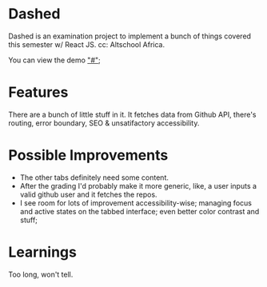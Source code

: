 # Dashed

Dashed is an examination project to implement a bunch of things covered this semester w/ React JS. 
cc: Altschool Africa.

You can view the demo ["#"](here);

# Features

There are a bunch of little stuff in it. It fetches data from Github API, there's routing, error boundary, SEO & unsatifactory accessibility.

# Possible Improvements

- The other tabs definitely need some content.
- After the grading I'd probably make it more generic, like, a user inputs a valid github user and it fetches the repos.
- I see room for lots of improvement accessibility-wise; managing focus and active states on the tabbed interface; even better color contrast and stuff;


# Learnings

Too long, won't tell.
